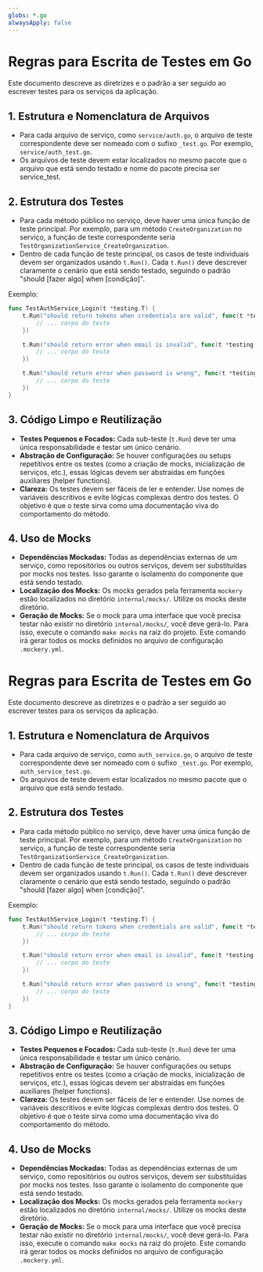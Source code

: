 ```yaml
---
globs: *.go
alwaysApply: false
---
```

# Regras para Escrita de Testes em Go

Este documento descreve as diretrizes e o padrão a ser seguido ao escrever testes para os serviços da aplicação.

## 1. Estrutura e Nomenclatura de Arquivos

- Para cada arquivo de serviço, como `service/auth.go`, o arquivo de teste correspondente deve ser nomeado com o sufixo `_test.go`. Por exemplo, `service/auth_test.go`.
- Os arquivos de teste devem estar localizados no mesmo pacote que o arquivo que está sendo testado e nome do pacote precisa ser service_test.

## 2. Estrutura dos Testes

- Para cada método público no serviço, deve haver uma única função de teste principal. Por exemplo, para um método `CreateOrganization` no serviço, a função de teste correspondente seria `TestOrganizationService_CreateOrganization`.
- Dentro de cada função de teste principal, os casos de teste individuais devem ser organizados usando `t.Run()`. Cada `t.Run()` deve descrever claramente o cenário que está sendo testado, seguindo o padrão "should [fazer algo] when [condição]".

Exemplo:

```go
func TestAuthService_Login(t *testing.T) {
    t.Run("should return tokens when credentials are valid", func(t *testing.T) {
        // ... corpo do teste
    })

    t.Run("should return error when email is invalid", func(t *testing.T) {
        // ... corpo do teste
    })

    t.Run("should return error when password is wrong", func(t *testing.T) {
        // ... corpo do teste
    })
}
```

## 3. Código Limpo e Reutilização

- **Testes Pequenos e Focados:** Cada sub-teste (`t.Run`) deve ter uma única responsabilidade e testar um único cenário.
- **Abstração de Configuração:** Se houver configurações ou setups repetitivos entre os testes (como a criação de mocks, inicialização de serviços, etc.), essas lógicas devem ser abstraídas em funções auxiliares (helper functions).
- **Clareza:** Os testes devem ser fáceis de ler e entender. Use nomes de variáveis descritivos e evite lógicas complexas dentro dos testes. O objetivo é que o teste sirva como uma documentação viva do comportamento do método.

## 4. Uso de Mocks

- **Dependências Mockadas:** Todas as dependências externas de um serviço, como repositórios ou outros serviços, devem ser substituídas por mocks nos testes. Isso garante o isolamento do componente que está sendo testado.
- **Localização dos Mocks:** Os mocks gerados pela ferramenta `mockery` estão localizados no diretório `internal/mocks/`. Utilize os mocks deste diretório.
- **Geração de Mocks:** Se o mock para uma interface que você precisa testar não existir no diretório `internal/mocks/`, você deve gerá-lo. Para isso, execute o comando `make mocks` na raiz do projeto. Este comando irá gerar todos os mocks definidos no arquivo de configuração `.mockery.yml`.
# Regras para Escrita de Testes em Go

Este documento descreve as diretrizes e o padrão a ser seguido ao escrever testes para os serviços da aplicação.

## 1. Estrutura e Nomenclatura de Arquivos

- Para cada arquivo de serviço, como `auth_service.go`, o arquivo de teste correspondente deve ser nomeado com o sufixo `_test.go`. Por exemplo, `auth_service_test.go`.
- Os arquivos de teste devem estar localizados no mesmo pacote que o arquivo que está sendo testado.

## 2. Estrutura dos Testes

- Para cada método público no serviço, deve haver uma única função de teste principal. Por exemplo, para um método `CreateOrganization` no serviço, a função de teste correspondente seria `TestOrganizationService_CreateOrganization`.
- Dentro de cada função de teste principal, os casos de teste individuais devem ser organizados usando `t.Run()`. Cada `t.Run()` deve descrever claramente o cenário que está sendo testado, seguindo o padrão "should [fazer algo] when [condição]".

Exemplo:

```go
func TestAuthService_Login(t *testing.T) {
    t.Run("should return tokens when credentials are valid", func(t *testing.T) {
        // ... corpo do teste
    })

    t.Run("should return error when email is invalid", func(t *testing.T) {
        // ... corpo do teste
    })

    t.Run("should return error when password is wrong", func(t *testing.T) {
        // ... corpo do teste
    })
}
```

## 3. Código Limpo e Reutilização

- **Testes Pequenos e Focados:** Cada sub-teste (`t.Run`) deve ter uma única responsabilidade e testar um único cenário.
- **Abstração de Configuração:** Se houver configurações ou setups repetitivos entre os testes (como a criação de mocks, inicialização de serviços, etc.), essas lógicas devem ser abstraídas em funções auxiliares (helper functions).
- **Clareza:** Os testes devem ser fáceis de ler e entender. Use nomes de variáveis descritivos e evite lógicas complexas dentro dos testes. O objetivo é que o teste sirva como uma documentação viva do comportamento do método.

## 4. Uso de Mocks

- **Dependências Mockadas:** Todas as dependências externas de um serviço, como repositórios ou outros serviços, devem ser substituídas por mocks nos testes. Isso garante o isolamento do componente que está sendo testado.
- **Localização dos Mocks:** Os mocks gerados pela ferramenta `mockery` estão localizados no diretório `internal/mocks/`. Utilize os mocks deste diretório.
- **Geração de Mocks:** Se o mock para uma interface que você precisa testar não existir no diretório `internal/mocks/`, você deve gerá-lo. Para isso, execute o comando `make mocks` na raiz do projeto. Este comando irá gerar todos os mocks definidos no arquivo de configuração `.mockery.yml`.

